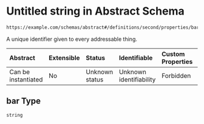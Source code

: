# Untitled string in Abstract Schema

```txt
https://example.com/schemas/abstract#/definitions/second/properties/bar
```

A unique identifier given to every addressable thing.

| Abstract            | Extensible | Status         | Identifiable            | Custom Properties | Additional Properties | Access Restrictions | Defined In                                                                                |
| :------------------ | :--------- | :------------- | :---------------------- | :---------------- | :-------------------- | :------------------ | :---------------------------------------------------------------------------------------- |
| Can be instantiated | No         | Unknown status | Unknown identifiability | Forbidden         | Allowed               | none                | [abstract.schema.json*](../generated-schemas/abstract.schema.json "open original schema") |

## bar Type

`string`
